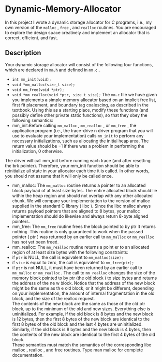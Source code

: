 # Dynamic-Memory-Allocator

In this project I wrote a dynamic storage allocator for C programs, i.e., my
own version of the `malloc`
, 
`free`
, and 
`realloc`
 routines.  You are encouraged to 
explore the design space creatively and implement an allocator 
that is correct, efficient, 
and fast. 
## Description 
Your dynamic storage allocator will consist 
of the following four functions, which are 
declared in 
`mm.h`
 and defined in 
`mm.c`
.   
* `int mm_init(void);`
* `void *mm_malloc(size_t size);`
* `void mm_free(void *ptr);`
* `void *mm_realloc(void *ptr, size_t size);`
The 
`mm.c`
 file we have given you implements a simple memory allocator based on an 
implicit free list, first fit placement, and 
boundary tag coalescing, as described in the 
textbook. Using this as a starting place, modify these functions (and possibly define 
other private 
static
 functions), so that they obey the following semantics:   
* mm_init:Before calling 
`mm_malloc`
, 
`mm_realloc`
, or 
`mm_free`
, the 
application program (i.e., the trace-drive
n driver program that you will use to 
evaluate your implementation) calls 
`mm_init` to perform any necessary 
initializations, such as allocating the initial
 heap area. The return value should be 
−1 if there was a problem in performing the initialization, 0 otherwise.

The driver will call 
mm_init
 before running each trace 
(and after resetting the 
brk
 pointer). Therefore, your 
mm_init 
function should be able to reinitialize 
all state in your allocator each time it is called. In other words, you should not 
assume that it will only be called once. 
* mm_malloc:  The 
`mm_malloc`
 routine returns a pointer
 to an allocated block 
payload of at least 
size
 bytes. The entire allocated block should lie within the 
heap region and should not overlap with
any other allocated chunk. We will 
compare your implementation to the version of 
malloc
supplied in the standard 
C library (
libc
). Since the 
libc
malloc always returns payload pointers that are 
aligned to 8 bytes, your malloc implementation should do likewise and always 
return 8-byte aligned pointers.  
* mm_free:  The 
`mm_free`
 routine frees the block pointed to by 
ptr
It returns 
nothing. This routine is only guaranteed
 to work when the passed pointer (
ptr
) 
was returned by an earlier call to 
`mm_malloc`
or 
`mm_realloc`
 has not yet been 
freed.   
* mm_realloc:  The 
`mm_realloc`
 routine returns a point
er to an allocated 
region of at least 
size 
bytes with the following constraints:   
* if 
`ptr` 
is NULL, the call is equivalent to 
`mm_malloc(size);`  
* if 
`size`
is equal to zero, the call is equivalent to 
`mm_free(ptr);`  
* if 
`ptr`
 is not NULL, it must have been
 returned by an earlier call to 
`mm_malloc`
 or 
`mm_realloc`
.  The call to 
`mm_realloc`
 changes the 
size of the memory block pointed to by 
ptr 
(the 
old block
) to 
size 
bytes and returns the address of the ne
w block. Notice that the address of 
the new block might be the same as th
e old block, or it 
might be different, 
depending on your implementation, the 
amount of internal fragmentation 
in the old block, and the size of the 
realloc
 request.   
The contents of the new block are the same as those of the old 
ptr 
block, 
up to the minimum of the old and 
new sizes. Everything else is 
uninitialized. For example, if the old 
block is 8 bytes and the new block is 
12 bytes, then the first 8 bytes of the 
new block are identical to the first 8 
bytes of the old block and the last 4 
bytes are uninitialized.  Similarly, if 
the old block is 8 bytes and the new block is 4 bytes, then the contents of 
the new block are identical to the first 4 bytes of the old block.   
These semantics must match the 
semantics of the corresponding 
libc malloc
, 
realloc
, and 
free 
routines.  Type 
man malloc 
for complete documentation.
